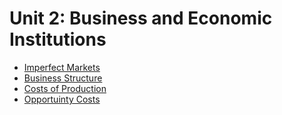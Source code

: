 # Unit 2: Business and Economic Institutions

- [Imperfect Markets](assignments/imperfect-markets.md)
- [Business Structure](assignments/business-structure.md)
- [Costs of Production](assignments/costs-of-production.md)
- [Opportuinty Costs](assignments/opportuinty-costs.md)
